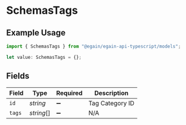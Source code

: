 # SchemasTags

## Example Usage

```typescript
import { SchemasTags } from "@egain/egain-api-typescript/models";

let value: SchemasTags = {};
```

## Fields

| Field              | Type               | Required           | Description        |
| ------------------ | ------------------ | ------------------ | ------------------ |
| `id`               | *string*           | :heavy_minus_sign: | Tag Category ID    |
| `tags`             | *string*[]         | :heavy_minus_sign: | N/A                |